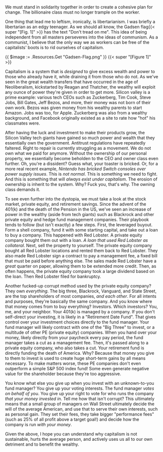 We must stand in solidarity together in order to create a cohesive plan for change. The billionaire class must no longer trample on the worker.

One thing that lead me to leftism, ironically, is libertarianism. I was briefly a libertarian as an edgy teenager. As we should all know, the Gadsen flag{{< super "[Fig. 1]" >}} has the text "Don't tread on me". This idea of being independent from all masters perseveres into the ideas of communism. As a communist, I believe that the only way we as workers can be free of the capitalists' boots is to rid ourselves of capitalism. 

{{ $image := .Resources.Get "Gadsen-Flag.png" }}
{{< super "[Figure 1]" >}} 

Capitalism is a system that is *designed* to give excess wealth and power to those who already have it, while draining it from those who do not. As we've seen in the great wealth transfers that have occurred in the age of Neoliberalism, kickstarted by Reagan and Thatcher, the wealthy will exploit any ounce of power they're given in order to get more. Silicon valley is a prime example: various tech CEOs such as Zuckerberg, Tim Cook, Steve Jobs, Bill Gates, Jeff Bezos, and more, their money was not born of their own work. Bezos was given money from his wealthy parents to start Amazon. Jobs was too, for Apple. Zuckerberg was also from a wealthy background, and Facebook originally existed as a site to rate how "hot" his classmates were.

After having the luck and investment to make their products grow, the Silicon Valley tech giants have gained so much power and wealth that they essentially own the government. Antitrust regulations have repeatedly faltered. Right to repair is currently struggling as a movement. We do not own what we paid for anymore. Without the ownership of our personal property, we essentially become beholden to the CEO and owner class even further. Oh, you're a dissident? Guess what, your toaster is bricked. Or, for a more real recent example, *Nintendo has bricked Switch consoles over power supply issues*. This is *not normal*. This is something we need to fight. And this is something that will *always exist under capitalism*. The erosion of ownership is inherit to the system. Why? Fuck you, that's why. The owning class demands it.

To see even further into the dystopia, we must take a look at the stock market, private equity, and retirement savings. Since the advent of the 401(k) and the death of the Pension in the US, we've seen an increase of power in the wealthy (aside from tech giants) such as Blackrock and other private equity and hedge fund management companies. Their playbook tends to follow (but isn't exactly) a few steps. First, the leveraged buyout. Form a shell company, fund it with some starting capital, and take out a loan to buy a company. This happened with Red Lobster. A private equity company bought them out with a loan. *A loan that used Red Lobster as collateral*. Next, sell the property to yourself. The private equity company bought all Red Lobster locations and rented them back to Red Lobster. They also made Red Lobster sign a contract to pay a management fee, a fixed bill that must be paid before anything else. The sales made Red Lobster have a *great* quarter on paper, allowing them to be extended more credit. Then, as often happens, the private equity company took a large dividend based on the loan. Then Red Lobster filed for bankruptcy. 

Another fucked-up corrupt method used by the private equity company? They own *everything*. The big three, Blackrock, Vanguard, and State Street, are the top shareholders of most companies, *and each other*. For all intents and purposes, they're basically the same company. And you know where that money comes from to buy everything? Investors. Which investors? You, me, and your neighbor. Your 401(k) is managed by a company. If you don't self-direct your investing, it is likely in a "Retirement Date Fund". That gives control over your investment choices directly to the fund manager. Your fund manager will likely contract with one of the "Big Three" to invest, or a multitude of other PE (private equity) companies. When you hand over your money, likely directly from your paycheck every pay period, the fund manager takes a cut as a management fee. Then, it's passed along to a private equity company, who also takes a cut. Your retirement fund is directly funding the death of America. Why? Because that money you give to them to invest is used to create huge short-term gains by all means necessary. To make matters worse, these PE companies don't even outperform a simple S&P 500 index fund! Some even generate negative value for the shareholder because they're too aggressive.

You know what else you give up when you invest with an unknown-to-you fund manager? You give up your voting interests. The fund manager *votes on behalf of you*. You give up your right to vote for who runs the company *that your money invested in*. Tell me how that isn't corrupt? This ultimately means that a small group of managers on Wall Street ultimately decide the will of the average American, and use that to serve their own interests, such as personal gain. They set their fees, they take bigger "performance fees" (such as 25% of all profit above a target goal!) and decide how the company is run *with your money*.

Given the above, I hope you can understand why capitalism is not sustainable, hurts the average person, and actively uses us all to our own detriment and to benefit the wealthy.
